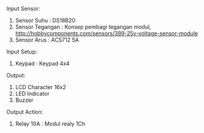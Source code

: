 #
Input Sensor:
1. Sensor Suhu     : DS18B20
2. Sensor Tegangan : Konsep pembagi tegangan modul, http://hobbycomponents.com/sensors/389-25v-voltage-sensor-module
3. Sensor Arus     : ACS712 5A

Input Setup:
1. Keypad          : Keypad 4x4

Output:
1. LCD Character 16x2
2. LED Indicator
3. Buzzer

Output Action:
1. Relay 10A : Modul realy 1Ch
